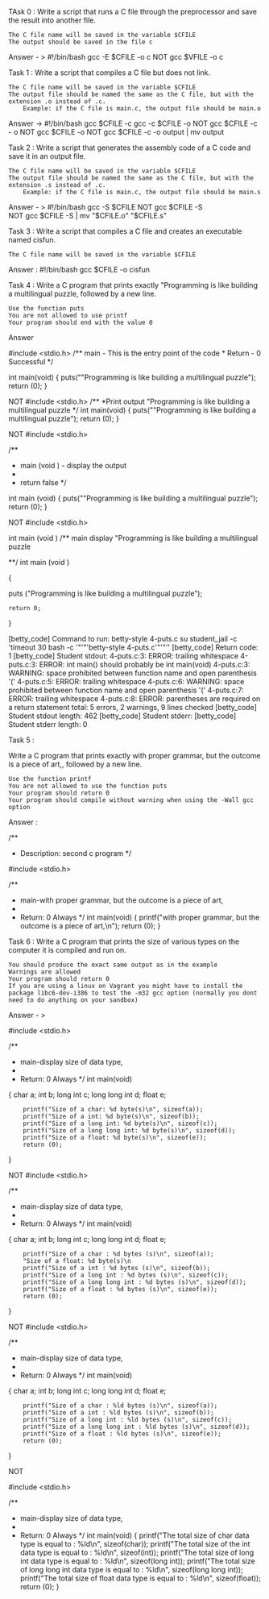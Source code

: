 TAsk 0 : Write a script that runs a C file through the preprocessor and save the result into another file.

    The C file name will be saved in the variable $CFILE
    The output should be saved in the file c
 
Answer - > 
 #!/bin/bash 
gcc -E $CFILE -o  c 
NOT gcc $VFILE -o c  


Task 1 : Write a script that compiles a C file but does not link.

    The C file name will be saved in the variable $CFILE
    The output file should be named the same as the C file, but with the extension .o instead of .c.
        Example: if the C file is main.c, the output file should be main.o

Answer -> #!/bin/bash 
	gcc $CFILE -c 
	gcc -c $CFILE -o
NOT 	gcc $CFILE -c - o 
NOT	gcc $CFILE -o 
NOT	gcc $CFILE -c -o output | mv output

Task 2 : Write a script that generates the assembly code of a C code and save it in an output file.

    The C file name will be saved in the variable $CFILE
    The output file should be named the same as the C file, but with the extension .s instead of .c.
        Example: if the C file is main.c, the output file should be main.s

Answer - > #!/bin/bash 
	gcc -S $CFILE
NOT 	gcc $CFILE -S	
NOT	gcc $CFILE -S | mv "$CFILE.o" "$CFILE.s"

Task 3 : Write a script that compiles a C file and creates an executable named cisfun.

    The C file name will be saved in the variable $CFILE

Answer : #!/bin/bash 
	gcc $CFILE -o cisfun 

Task 4 : Write a C program that prints exactly "Programming is like building a multilingual puzzle, followed by a new line.

    Use the function puts
    You are not allowed to use printf
    Your program should end with the value 0

Answer 

#include <stdio.h>
/**
   main - This is the entry point of the code *
   Return - 0 Successful */


int main(void)
{       puts("\"Programming is like building a multilingual puzzle");
        return (0);
}


NOT 
#include <stdio.h>
/**
 *Print output \"Programming is like building a multilingual puzzle
 */
int main(void)
{       puts("\"Programming is like building a multilingual puzzle");
        return (0);
}


NOT 
#include <stdio.h>

/**
* main (void )  - display the output 
*
* return false 
*/

int main (void)
{       puts("\"Programming is like building a multilingual puzzle");
        return (0);
}

NOT 
#include <stdio.h>

int main (void ) 
/** main 
 display "Programming is like building a multilingual puzzle

**/
int main (void )

{

 puts ("Programming is like building a multilingual puzzle");

	return 0;

} 


[betty_code] Command to run:
betty-style 4-puts.c
su student_jail -c 'timeout 30 bash -c '"'"'betty-style 4-puts.c'"'"''
[betty_code] Return code: 1
[betty_code] Student stdout:
4-puts.c:3: ERROR: trailing whitespace
4-puts.c:3: ERROR: int main() should probably be int main(void)
4-puts.c:3: WARNING: space prohibited between function name and open parenthesis '('
4-puts.c:5: ERROR: trailing whitespace
4-puts.c:6: WARNING: space prohibited between function name and open parenthesis '('
4-puts.c:7: ERROR: trailing whitespace
4-puts.c:8: ERROR: parentheses are required on a return statement
total: 5 errors, 2 warnings, 9 lines checked
[betty_code] Student stdout length: 462
[betty_code] Student stderr:
[betty_code] Student stderr length: 0

Task 5 : 

Write a C program that prints exactly with proper grammar, but the outcome is a piece of art,, followed by a new line.

    Use the function printf
    You are not allowed to use the function puts
    Your program should return 0
    Your program should compile without warning when using the -Wall gcc option


Answer :

/**
 * Description: second c program
 */

#include <stdio.h>

/**
 * main-with proper grammar, but the outcome is a piece of art,
 *
 * Return: 0 Always
 */
int main(void)
{
        printf("with proper grammar, but the outcome is a piece of art,\n");
        return (0);
}

Task 6 : Write a C program that prints the size of various types on the computer it is compiled and run on.

    You should produce the exact same output as in the example
    Warnings are allowed
    Your program should return 0
    If you are using a linux on Vagrant you might have to install the package libc6-dev-i386 to test the -m32 gcc option (normally you dont need to do anything on your sandbox)

Answer - > 

#include <stdio.h>

/**
 * main-display size of data type,
 *
 * Return: 0 Always
 */
int main(void)

{       char a;
        int b;
        long int c;
        long long int d;
        float e;

        printf("Size of a char: %d byte(s)\n", sizeof(a));
        printf("Size of a int: %d byte(s)\n", sizeof(b));
        printf("Size of a long int: %d byte(s)\n", sizeof(c));
        printf("Size of a long long int: %d byte(s)\n", sizeof(d));
        printf("Size of a float: %d byte(s)\n", sizeof(e));
        return (0);
}


NOT 
#include <stdio.h>

/**
 * main-display size of data type,
 *
 * Return: 0 Always
 */
int main(void)

{
        char a; 
        int b;
        long int c;
        long long int d;
        float e;

        printf("Size of a char : %d bytes (s)\n", sizeof(a));
        "Size of a float: %d byte(s)\n
        printf("Size of a int : %d bytes (s)\n", sizeof(b));
        printf("Size of a long int : %d bytes (s)\n", sizeof(c));
        printf("Size of a long long int : %d bytes (s)\n", sizeof(d));
        printf("Size of a float : %d bytes (s)\n", sizeof(e));
        return (0);
}


NOT 
#include <stdio.h>

/**
 * main-display size of data type,
 *
 * Return: 0 Always
 */
int main(void)

{
        char a; 
        int b;
        long int c;
        long long int d;
        float e;

        printf("Size of a char : %ld bytes (s)\n", sizeof(a));
        printf("Size of a int : %ld bytes (s)\n", sizeof(b));
        printf("Size of a long int : %ld bytes (s)\n", sizeof(c));
        printf("Size of a long long int : %ld bytes (s)\n", sizeof(d));
        printf("Size of a float : %ld bytes (s)\n", sizeof(e));
        return (0);
}

NOT 

#include <stdio.h>

/**
 * main-display size of data type,
 *
 * Return: 0 Always
 */
int main(void)
{
        printf("The total size of char data type is equal to : %ld\n", sizeof(char));
        printf("The total size of the int data type is equal to : %ld\n", sizeof(int));
        printf("The total size of long int data type is equal to : %ld\n", sizeof(long int));
        printf("The total size of long long int data type is equal to : %ld\n", sizeof(long long int));
        printf("The total size of float data type is equal to : %ld\n", sizeof(float));
        return (0);
}
